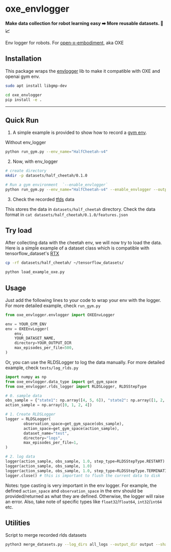# oxe_envlogger

**Make data collection for robot learning easy ➡️ More reusable datasets. 🤖📈**

Env logger for robots. For [open-x-embodiment](https://robotics-transformer-x.github.io/), aka OXE

## Installation

This package wraps the [envlogger](https://github.com/google-deepmind/envlogger) lib to make it compatible with OXE and openai gym env.

```bash
sudo apt install libgmp-dev

cd oxe_envlogger
pip install -e .
```

---

## Quick Run

1. A simple example is provided to show how to record a [gym env](https://www.gymlibrary.dev/api/core/).

Without env_logger
```bash
python run_gym.py --env_name="HalfCheetah-v4" 
```

2. Now, with env_logger

```bash
# create directory
mkdir -p datasets/half_cheetah/0.1.0

# Run a gym environment  `--enable_envlogger`
python run_gym.py --env_name="HalfCheetah-v4" --enable_envlogger --output_dir="datasets/half_cheetah/0.1.0"
```

3. Check the recorded [tfds](https://www.tensorflow.org/datasets/api_docs/python/tfds) data

This stores the data in `datasets/half_cheetah` directory. Check the data format in `cat datasets/half_cheetah/0.1.0/features.json`

## Try load 

After collecting data with the cheetah env, we will now try to load the data.
Here is a simple example of a dataset class which is compatible with tensorflow_dataset's [RTX](https://github.com/tensorflow/datasets/tree/master/tensorflow_datasets/robotics)

```bash
cp -rf datasets/half_cheetah/ ~/tensorflow_datasets/

python load_example_oxe.py
```

## Usage

Just add the following lines to your code to wrap your env with the logger. For more detailed example, check `run_gym.py`

```py
from oxe_envlogger.envlogger import OXEEnvLogger

env = YOUR_GYM_ENV
env = OXEEnvLogger(
    env,
    YOUR_DATASET_NAME,
    directory=YOUR_OUTPUT_DIR
    max_episodes_per_file=500,
)
```

Or, you can use the RLDSLogger to log the data manually. For more detailed example, check `tests/log_rlds.py`

```py
import numpy as np
from oxe_envlogger.data_type import get_gym_space
from oxe_envlogger.rlds_logger import RLDSLogger, RLDSStepType

# 0. sample data
obs_sample = {"state1": np.array([4, 5, 6]), "state2": np.array([1, 2, 3]),}
action_sample = np.array([0, 1, 2, 4])

# 1. Create RLDSLogger
logger = RLDSLogger(
        observation_space=get_gym_space(obs_sample),
        action_space=get_gym_space(action_sample),
        dataset_name="test",
        directory="logs",
        max_episodes_per_file=1,
)

# 2. log data
logger(action_sample, obs_sample, 1.0, step_type=RLDSStepType.RESTART)
logger(action_sample, obs_sample, 1.0)
logger(action_sample, obs_sample, 1.0, step_type=RLDSStepType.TERMINATION)
logger.close() # this is important to flush the current data to disk
```

Notes: type casting is very important in the env logger. For example, the defined `action_space` and `observation_space` in the env should be provided/returned as what they are defined. Otherwise, the logger will raise an error. Also, take note of specific types like `float32`/`float64`, `int32`/`int64` etc.

## Utilities

Script to merge recorded rlds datasets

```bash
python3 merge_datasets.py --log_dirs all_logs --output_dir output --shard_size 15
```
